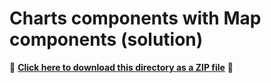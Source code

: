 # Charts components with Map components (solution)

📁 **[Click here to download this directory as a ZIP file](https://download-directory.github.io?url=https://github.com/Esri/arcgis-maps-sdk-javascript-samples-beta/tree/main/packages/charts-components/tutorials/charts-components-with-map-components-solution)** 📁
